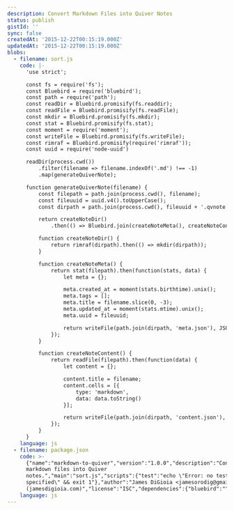 ```yaml
---
description: Convert Markdown Files into Quiver Notes
status: publish
gistId: ''
sync: false
createdAt: '2015-12-22T00:15:19.000Z'
updatedAt: '2015-12-22T00:15:19.000Z'
blobs:
  - filename: sort.js
    code: |-
      'use strict';

      const fs = require('fs');
      const Bluebird = require('bluebird');
      const path = require('path');
      const readDir = Bluebird.promisify(fs.readdir);
      const readFile = Bluebird.promisify(fs.readFile);
      const mkdir = Bluebird.promisify(fs.mkdir);
      const stat = Bluebird.promisify(fs.stat);
      const moment = require('moment');
      const writeFile = Bluebird.promisify(fs.writeFile);
      const rimraf = Bluebird.promisify(require('rimraf'));
      const uuid = require('node-uuid')

      readDir(process.cwd())
          .filter(filename => filename.indexOf('.md') !== -1)
          .map(generateQuiverNote);

      function generateQuiverNote(filename) {
          const filepath = path.join(process.cwd(), filename);
          const fileuuid = uuid.v4().toUpperCase();
          const dirpath = path.join(process.cwd(), fileuuid + '.qvnote');

          return createNoteDir()
              .then(() => Bluebird.join(createNoteMeta(), createNoteContent()));

          function createNoteDir() {
              return rimraf(dirpath).then(() => mkdir(dirpath));
          }

          function createNoteMeta() {
              return stat(filepath).then(function(stats, data) {
                  let meta = {};

                  meta.created_at = moment(stats.birthtime).unix();
                  meta.tags = [];
                  meta.title = filename.slice(0, -3);
                  meta.updated_at = moment(stats.mtime).unix();
                  meta.uuid = fileuuid;

                  return writeFile(path.join(dirpath, 'meta.json'), JSON.stringify(meta, null, 2));
              });
          }

          function createNoteContent() {
              return readFile(filepath).then(function(data) {
                  let content = {};

                  content.title = filename;
                  content.cells = [{
                      type: 'markdown',
                      data: data.toString()
                  }];

                  return writeFile(path.join(dirpath, 'content.json'), JSON.stringify(content, null, 2));
              });
          }
      }
    language: js
  - filename: package.json
    code: >-
      {"name":"markdown-to-quiver","version":"1.0.0","description":"Convert your
      markdown files into Quiver
      notes.","main":"sort.js","scripts":{"test":"echo \"Error: no test
      specified\" && exit 1"},"author":"James DiGioia <jamesorodig@gmail.com>
      (jamesdigioia.com)","license":"ISC","dependencies":{"bluebird":"^3.1.1","moment":"^2.10.6","node-uuid":"^1.4.7","rimraf":"^2.4.4"}}
    language: js
---
```



